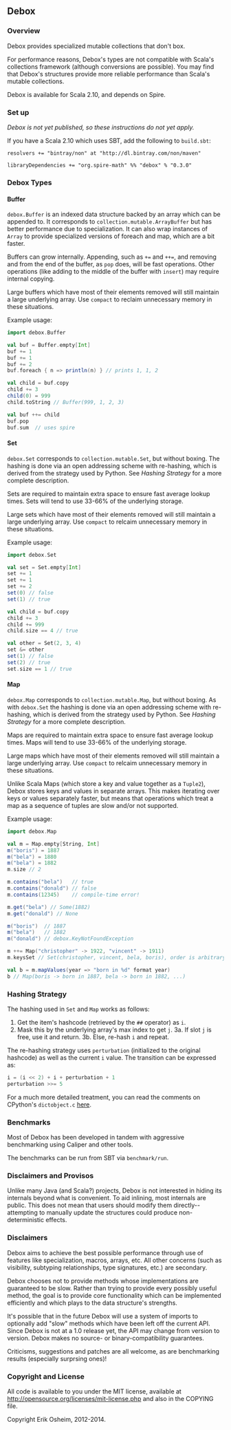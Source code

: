## Debox

### Overview

Debox provides specialized mutable collections that don't box.

For performance reasons, Debox's types are not compatible with Scala's
collections framework (although conversions are possible). You may find
that Debox's structures provide more reliable performance than Scala's
mutable collections.

Debox is available for Scala 2.10, and depends on Spire.

### Set up

*Debox is not yet published, so these instructions do not yet apply.*

If you have a Scala 2.10 which uses SBT, add the following to
`build.sbt`:

```
resolvers += "bintray/non" at "http://dl.bintray.com/non/maven"

libraryDependencies += "org.spire-math" %% "debox" % "0.3.0"
```

### Debox Types

#### Buffer

`debox.Buffer` is an indexed data structure backed by an array which
can be appended to. It corresponds to `collection.mutable.ArrayBuffer`
but has better performance due to specialization. It can also wrap
instances of `Array` to provide specialized versions of foreach and
map, which are a bit faster.

Buffers can grow internally. Appending, such as `+=` and `++=`, and
removing and from the end of the buffer, as `pop` does, will be fast
operations. Other operations (like adding to the middle of the buffer
with `insert`) may require internal copying.

Large buffers which have most of their elements removed will still
maintain a large underlying array. Use `compact` to reclaim unnecessary
memory in these situations.

Example usage:

```scala
import debox.Buffer

val buf = Buffer.empty[Int]
buf += 1
buf += 1
buf += 2
buf.foreach { n => println(n) } // prints 1, 1, 2

val child = buf.copy
child += 3
child(0) = 999
child.toString // Buffer(999, 1, 2, 3)

val buf ++= child
buf.pop
buf.sum  // uses spire
```

#### Set

`debox.Set` corresponds to `collection.mutable.Set`, but without
boxing. The hashing is done via an open addressing scheme with
re-hashing, which is derived from the strategy used by Python. See
*Hashing Strategy* for a more complete description.

Sets are required to maintain extra space to ensure fast average lookup
times. Sets will tend to use 33-66% of the underlying storage.

Large sets which have most of their elements removed will still
maintain a large underlying array. Use `compact` to relcaim unnecessary
memory in these situations.

Example usage:

```scala
import debox.Set

val set = Set.empty[Int]
set += 1
set += 1
set += 2
set(0) // false
set(1) // true

val child = buf.copy
child += 3
child += 999
child.size == 4 // true

val other = Set(2, 3, 4)
set &= other
set(1) // false
set(2) // true
set.size == 1 // true
```

#### Map

`debox.Map` corresponds to `collection.mutable.Map`, but without
boxing. As with `debox.Set` the hashing is done via an open addressing
scheme with re-hashing, which is derived from the strategy used by
Python. See *Hashing Strategy* for a more complete description.

Maps are required to maintain extra space to ensure fast average lookup
times. Maps will tend to use 33-66% of the underlying storage.

Large maps which have most of their elements removed will still
maintain a large underlying array. Use `compact` to relcaim unnecessary
memory in these situations.

Unlike Scala Maps (which store a key and value together as a `Tuple2`),
Debox stores keys and values in separate arrays. This makes iterating
over keys or values separately faster, but means that operations which
treat a map as a sequence of tuples are slow and/or not supported.

Example usage:

```scala
import debox.Map

val m = Map.empty[String, Int]
m("boris") = 1887
m("bela") = 1880
m("bela") = 1882
m.size // 2

m.contains("bela")   // true
m.contains("donald") // false
m.contains(12345)    // compile-time error!

m.get("bela") // Some(1882)
m.get("donald") // None

m("boris")  // 1887
m("bela")   // 1882
m("donald") // debox.KeyNotFoundException

m ++= Map("christopher" -> 1922, "vincent" -> 1911)
m.keysSet // Set(christopher, vincent, bela, boris), order is arbitrary

val b = m.mapValues(year => "born in %d" format year)
b // Map(boris -> born in 1887, bela -> born in 1882, ...)
```

### Hashing Strategy

The hashing used in `Set` and `Map` works as follows:

1. Get the item's hashcode (retrieved by the `##` operator) as `i`.
2. Mask this by the underlying array's max index to get `j`.
3a. If slot `j` is free, use it and return.
3b. Else, re-hash `i` and repeat.

The re-hashing strategy uses `perturbation` (initialized to the
original hashcode) as well as the current `i` value. The transition can
be expressed as:

```scala
i = (i << 2) + i + perturbation + 1
perturbation >>= 5
```

For a much more detailed treatment, you can read the comments on
CPython's `dictobject.c`
[here](http://hg.python.org/cpython/file/56c346e9ae4d/Objects/dictobject.c#l106).

### Benchmarks

Most of Debox has been developed in tandem with aggressive benchmarking
using Caliper and other tools.

The benchmarks can be run from SBT via `benchmark/run`.

### Disclaimers and Provisos

Unlike many Java (and Scala?) projects, Debox is not interested in
hiding its internals beyond what is convenient. To aid inlining, most
internals are public. This does not mean that users should modify them
directly--attempting to manually update the structures could produce
non-deterministic effects.

### Disclaimers

Debox aims to achieve the best possible performance through use of features
like specialization, macros, arrays, etc. All other concerns (such as
visibility, subtyping relationships, type signatures, etc.) are secondary.

Debox chooses not to provide methods whose implementations are
guaranteed to be slow. Rather than trying to provide every possibly
useful method, the goal is to provide core functionality which can be
implemented efficiently and which plays to the data structure's
strengths.

It's possible that in the future Debox will use a system of imports to
optionally add "slow" methods which have been left off the current API.
Since Debox is not at a 1.0 release yet, the API may change from
version to version. Debox makes no source- or binary-compatibility
guarantees.

Criticisms, suggestions and patches are all welcome, as are
benchmarking results (especially surprsing ones)!

### Copyright and License

All code is available to you under the MIT license, available at
http://opensource.org/licenses/mit-license.php and also in the COPYING
file.

Copyright Erik Osheim, 2012-2014.
